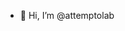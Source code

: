 - 👋 Hi, I’m @attemptolab

<!---
attemptolab/attemptolab is a ✨ special ✨ repository because its `README.md` (this file) appears on your GitHub profile.
You can click the Preview link to take a look at your changes.
--->
